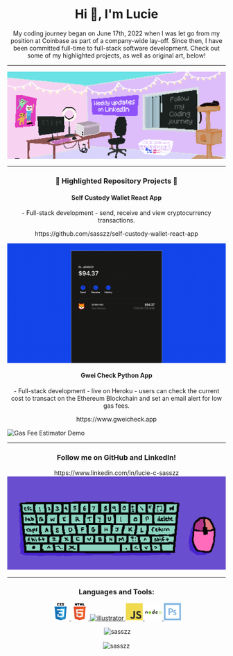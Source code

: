 <h1 align="center">Hi 👋, I'm Lucie</h1>

<p align="center">My coding journey began on June 17th, 2022 when I was let go from my position at Coinbase as part of a company-wide lay-off. Since then, I have been committed full-time to full-stack software development. Check out some of my highlighted projects, as well as original art, below! </p>
<hr>

<img src="pixel-art-room-gif.gif" alt="Pixel Art Room">  

<hr>

<h3 align="center">🌱 Highlighted Repository Projects 🌱</h3>

<h4 align="center">Self Custody Wallet React App</h4> 
  <p align="center"> - Full-stack development - send, receive and view cryptocurrency transactions. </p>
  <p align="center"> https://github.com/sasszz/self-custody-wallet-react-app</p>
  <img align="center" src="wallet-demo.gif" alt="Wallet Demo"
 <hr>
 
<h4 align="center">Gwei Check Python App</h4> 
  <p align="center"> - Full-stack development - live on Heroku - users can check the current cost to transact on the Ethereum Blockchain and set an email alert for low gas fees. </p>
  <p align="center"> https://www.gweicheck.app</p>
    <img align="center" src="demo.gif" alt="Gas Fee Estimator Demo"
 <hr>
  
<hr>

<h3 align="center">Follow me on GitHub and LinkedIn!</h3>
<p align="center">https://www.linkedin.com/in/lucie-c-sasszz</h3>

<img src="pixel-art-keyboard.gif" alt="Pixel Art Keyboard Gif">

<hr>

<h3 align="center">Languages and Tools:</h3>
<p align="center"> 
  <a href="https://www.w3schools.com/css/" target="_blank" rel="noreferrer"> <img src="https://raw.githubusercontent.com/devicons/devicon/master/icons/css3/css3-original-wordmark.svg" alt="css3" width="40" height="40"/> </a> <a href="https://www.w3.org/html/" target="_blank" rel="noreferrer"> <img src="https://raw.githubusercontent.com/devicons/devicon/master/icons/html5/html5-original-wordmark.svg" alt="html5" width="40" height="40"/> </a> <a href="https://www.adobe.com/in/products/illustrator.html" target="_blank" rel="noreferrer"> <img src="https://www.vectorlogo.zone/logos/adobe_illustrator/adobe_illustrator-icon.svg" alt="illustrator" width="40" height="40"/> </a> <a href="https://developer.mozilla.org/en-US/docs/Web/JavaScript" target="_blank" rel="noreferrer"> <img src="https://raw.githubusercontent.com/devicons/devicon/master/icons/javascript/javascript-original.svg" alt="javascript" width="40" height="40"/> </a> <a href="https://nodejs.org" target="_blank" rel="noreferrer"> <img src="https://raw.githubusercontent.com/devicons/devicon/master/icons/nodejs/nodejs-original-wordmark.svg" alt="nodejs" width="40" height="40"/> </a> <a href="https://www.photoshop.com/en" target="_blank" rel="noreferrer"> <img src="https://raw.githubusercontent.com/devicons/devicon/master/icons/photoshop/photoshop-line.svg" alt="photoshop" width="40" height="40"/> </a> 
</p>

<p align="center">&nbsp;<img src="https://github-readme-stats.vercel.app/api?username=sasszz&show_icons=true&locale=en" alt="sasszz" /></p>

<p align="center"><img align="center" src="https://github-readme-streak-stats.herokuapp.com/?user=sasszz&" alt="sasszz" /></p>
